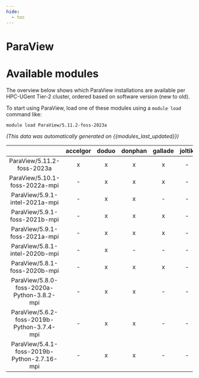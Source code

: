 ```yaml
---
hide:
  - toc
---
```


ParaView
========

# Available modules


The overview below shows which ParaView installations are available per HPC-UGent Tier-2 cluster, ordered based on software version (new to old).

To start using ParaView, load one of these modules using a `module load` command like:

```shell
module load ParaView/5.11.2-foss-2023a
```

*(This data was automatically generated on {{modules_last_updated}})*  

| |accelgor|doduo|donphan|gallade|joltik|shinx|skitty|
| :---: | :---: | :---: | :---: | :---: | :---: | :---: | :---: |
|ParaView/5.11.2-foss-2023a|x|x|x|x|-|x|x|
|ParaView/5.10.1-foss-2022a-mpi|-|x|x|x|-|-|-|
|ParaView/5.9.1-intel-2021a-mpi|-|x|x|-|-|-|-|
|ParaView/5.9.1-foss-2021b-mpi|-|x|x|x|-|-|-|
|ParaView/5.9.1-foss-2021a-mpi|-|x|x|x|-|-|-|
|ParaView/5.8.1-intel-2020b-mpi|-|x|-|-|-|-|-|
|ParaView/5.8.1-foss-2020b-mpi|-|x|x|x|-|-|-|
|ParaView/5.8.0-foss-2020a-Python-3.8.2-mpi|-|x|x|-|-|-|-|
|ParaView/5.6.2-foss-2019b-Python-3.7.4-mpi|-|x|x|-|-|-|-|
|ParaView/5.4.1-foss-2019b-Python-2.7.16-mpi|-|x|x|-|-|-|-|
